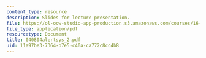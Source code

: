```yaml
---
content_type: resource
description: Slides for lecture presentation.
file: https://ol-ocw-studio-app-production.s3.amazonaws.com/courses/16-422-human-supervisory-control-of-automated-systems-spring-2004/11a97be37364b7e5c40aca772c8cc4b8_040804alertsys_2.pdf
file_type: application/pdf
resourcetype: Document
title: 040804alertsys_2.pdf
uid: 11a97be3-7364-b7e5-c40a-ca772c8cc4b8
---
```

